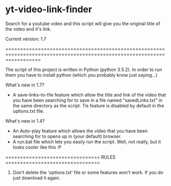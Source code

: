 # yt-video-link-finder
Search for a youtube video and this script will give you the original title of the video and it's link.

Current version: 1.7

========================================================================================================================

The script of this project is written in Python (python 3.5.2).
In order to run them you have to install python (which you probably know just saying...)

What's new in 1.7?
- A save-links-to-file feature which allow the title and link of the video that you have been searching for to save in a file named "savedLinks.txt" in the same directory as the script. Tis feature is disabled by default in the options.txt file.

What's new in 1.4?
- An Auto-play feature which allows the video that you have been searching for to opens up in (your default) browser.
- A run.bat file which lets you easily run the script. Well, not really, but it looks cooler like this :P

================================ RULES ================================

1. Don't delete the 'options.txt' file or some features won't work. If you do just download it again.
